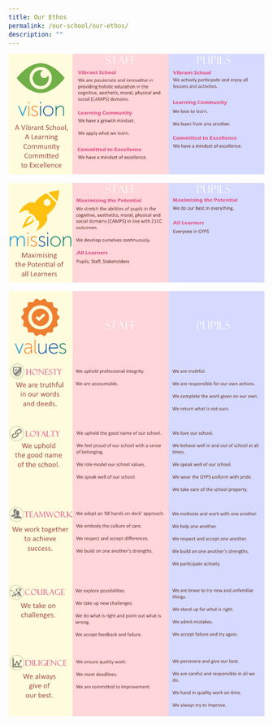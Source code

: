 ```yaml
---
title: Our Ethos
permalink: /our-school/our-ethos/
description: ""
---
```


![](/images/VMV-Vision_800.jpeg)

![](/images/VMV-Mission_800.jpeg)

![](/images/VMV-Values_800.jpeg)